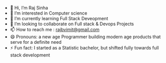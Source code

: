 - 👋 Hi, I’m Raj Sinha
- 👀 I’m interested in Computer science
- 🌱 I’m currently learning Full Stack Deveopment
- 💞️ I’m looking to collaborate on Full stack & Devops Projects
- 📫 How to reach me : rajbvimit@gmail.com
- 😄 Pronouns: a new age Programmer building modern age products that serve for a definite need
- ⚡ Fun fact: I started as a Statistic bachelor, but shifted fully towards full stack development

<!---
Raj-Sinha-dot-GitHub/Raj-Sinha-dot-GitHub is a ✨ special ✨ repository because its `README.md` (this file) appears on your GitHub profile.
You can click the Preview link to take a look at your changes.
--->
